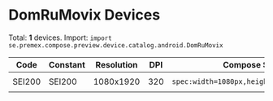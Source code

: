 # DomRuMovix Devices

Total: **1** devices. Import: `import se.premex.compose.preview.device.catalog.android.DomRuMovix`

| Code | Constant | Resolution | DPI | Compose Spec | Preview Usage |
|------|----------|------------|-----|-------------|---------------|
| SEI200 | SEI200 | 1080x1920 | 320 | `spec:width=1080px,height=1920px,dpi=320` | `@Preview(device = DomRuMovix.SEI200)` |

<!-- Generated automatically. Do not edit manually. -->

